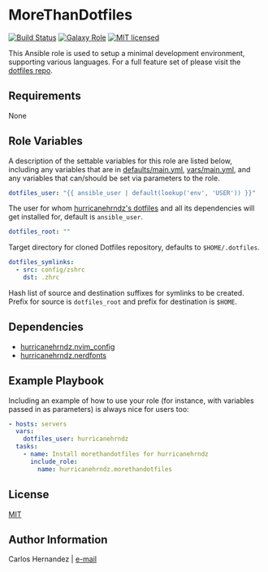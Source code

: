 # MoreThanDotfiles

[![Build Status][travis-badge]][travis-link]
[![Galaxy Role][role-badge]][galaxy-link]
[![MIT licensed][mit-badge]][mit-link]

This Ansible role is used to setup a minimal development environment,
supporting various languages. For a full feature set of please visit the
[dotfiles repo][dotfiles-repo].

## Requirements

None

## Role Variables

A description of the settable variables for this role are listed below,
including any variables that are in [defaults/main.yml](defaults/main.yml),
[vars/main.yml](vars/main.yml), and any variables that can/should be set via
parameters to the role.

```yaml
dotfiles_user: "{{ ansible_user | default(lookup('env', 'USER')) }}"
```

The user for whom [hurricanehrndz's dotfiles][dotfiles-repo] and all its
dependencies will get installed for, default is `ansible_user`.

```yaml
dotfiles_root: ""
```

Target directory for cloned Dotfiles repository, defaults to `$HOME/.dotfiles`.

```yaml
dotfiles_symlinks:
  - src: config/zshrc
    dst: .zhrc
```

Hash list of source and destination suffixes for symlinks to be created. Prefix
for source is `dotfiles_root` and prefix for destination is `$HOME`.

## Dependencies

- [hurricanehrndz.nvim_config][nvim_config-link]
- [hurricanehrndz.nerdfonts][nerdfonts-link]

## Example Playbook

Including an example of how to use your role (for instance, with variables
passed in as parameters) is always nice for users too:

```yaml
- hosts: servers
  vars:
    dotfiles_user: hurricanehrndz
  tasks:
    - name: Install morethandotfiles for hurricanehrndz
      include_role:
        name: hurricanehrndz.morethandotfiles
```

## License

[MIT][mit-link]

## Author Information

Carlos Hernandez | [e-mail](mailto:hurricanehrndz@techbyte.ca)

[role-badge]: https://img.shields.io/ansible/role/d/45889?style=for-the-badge
[galaxy-link]: https://galaxy.ansible.com/hurricanehrndz/morethandotfiles/
[mit-badge]: https://img.shields.io/badge/license-MIT-blue.svg?style=for-the-badge
[mit-link]: https://raw.githubusercontent.com/hurricanehrndz/ansible-morethandotfiles/master/LICENSE
[dotfiles-repo]: https://github.com/hurricanehrndz/dotfiles
[nvim_config-link]: https://galaxy.ansible.com/hurricanehrndz/nvim_config
[nerdfonts-link]: https://galaxy.ansible.com/hurricanehrndz/nerdfonts
[travis-badge]: https://img.shields.io/travis/hurricanehrndz/ansible-morethandotfiles/master.svg?style=for-the-badge&logo=travis
[travis-link]: https://travis-ci.org/hurricanehrndz/ansible-morethandotfiles
